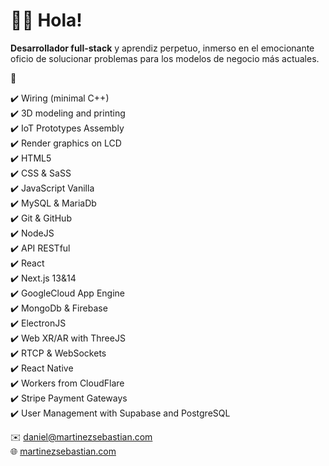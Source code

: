 # :man_astronaut: Hola!  
__Desarrollador full-stack__ y aprendiz perpetuo, inmerso en el emocionante oficio de solucionar problemas para los modelos de negocio más actuales.  

:compass:  

:heavy_check_mark: Wiring (minimal C++)  
:heavy_check_mark: 3D modeling and printing  
:heavy_check_mark: IoT Prototypes Assembly  
:heavy_check_mark: Render graphics on LCD  
:heavy_check_mark: HTML5  
:heavy_check_mark: CSS & SaSS  
:heavy_check_mark: JavaScript Vanilla  
:heavy_check_mark: MySQL & MariaDb  
:heavy_check_mark: Git & GitHub  
:heavy_check_mark: NodeJS  
:heavy_check_mark: API RESTful  
:heavy_check_mark: React  
:heavy_check_mark: Next.js 13&14  
:heavy_check_mark: GoogleCloud App Engine  
:heavy_check_mark: MongoDb & Firebase  
:heavy_check_mark: ElectronJS  
:heavy_check_mark: Web XR/AR with ThreeJS  
:heavy_check_mark: RTCP & WebSockets  
:heavy_check_mark: React Native  
:heavy_check_mark: Workers from CloudFlare  
:heavy_check_mark: Stripe Payment Gateways  
:heavy_check_mark: User Management with Supabase and PostgreSQL  

✉️ [daniel@martinezsebastian.com](mailto:daniel@martinezsebastian.com)    
🌐 [martinezsebastian.com](https://martinezsebastian.com)

